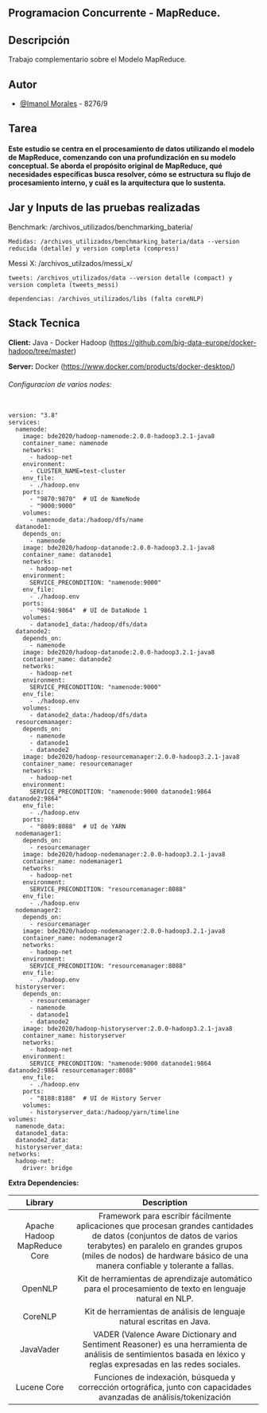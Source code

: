 ## Programacion Concurrente - MapReduce.

## Descripción

Trabajo complementario sobre el Modelo MapReduce.

## Autor

- [@Imanol Morales](https://www.github.com/imrod22) - 8276/9

## Tarea

#### Este estudio se centra en el procesamiento de datos utilizando el modelo de MapReduce, comenzando con una profundización en su modelo conceptual. Se aborda el propósito original de MapReduce, qué necesidades específicas busca resolver, cómo se estructura su flujo de procesamiento interno, y cuál es la arquitectura que lo sustenta.

## Jar y Inputs de las pruebas realizadas

Benchmark: /archivos_utilizados/benchmarking_bateria/

    Medidas: /archivos_utilizados/benchmarking_bateria/data --version reducida (detalle) y version completa (compress)

Messi X: /archivos_utilzados/messi_x/

    tweets: /archivos_utilizados/data --version detalle (compact) y version completa (tweets_messi)

    dependencias: /archivos_utilizados/libs (falta coreNLP)

## Stack Tecnica

**Client:** Java - Docker Hadoop (https://github.com/big-data-europe/docker-hadoop/tree/master)

**Server:** Docker (https://www.docker.com/products/docker-desktop/)

###### Configuracion de varios nodes:

```

version: "3.8"
services:
  namenode:
    image: bde2020/hadoop-namenode:2.0.0-hadoop3.2.1-java8
    container_name: namenode
    networks:
      - hadoop-net
    environment:
      - CLUSTER_NAME=test-cluster
    env_file:
      - ./hadoop.env
    ports:
      - "9870:9870"  # UI de NameNode
      - "9000:9000"
    volumes:
      - namenode_data:/hadoop/dfs/name
  datanode1:
    depends_on:
      - namenode
    image: bde2020/hadoop-datanode:2.0.0-hadoop3.2.1-java8
    container_name: datanode1
    networks:
      - hadoop-net
    environment:
      SERVICE_PRECONDITION: "namenode:9000"
    env_file:
      - ./hadoop.env
    ports:
      - "9864:9864"  # UI de DataNode 1
    volumes:
      - datanode1_data:/hadoop/dfs/data
  datanode2:
    depends_on:
      - namenode
    image: bde2020/hadoop-datanode:2.0.0-hadoop3.2.1-java8
    container_name: datanode2
    networks:
      - hadoop-net
    environment:
      SERVICE_PRECONDITION: "namenode:9000"
    env_file:
      - ./hadoop.env
    volumes:
      - datanode2_data:/hadoop/dfs/data
  resourcemanager:
    depends_on:
      - namenode
      - datanode1
      - datanode2
    image: bde2020/hadoop-resourcemanager:2.0.0-hadoop3.2.1-java8
    container_name: resourcemanager
    networks:
      - hadoop-net
    environment:
      SERVICE_PRECONDITION: "namenode:9000 datanode1:9864 datanode2:9864"
    env_file:
      - ./hadoop.env
    ports:
      - "8089:8088"  # UI de YARN
  nodemanager1:
    depends_on:
      - resourcemanager
    image: bde2020/hadoop-nodemanager:2.0.0-hadoop3.2.1-java8
    container_name: nodemanager1
    networks:
      - hadoop-net
    environment:
      SERVICE_PRECONDITION: "resourcemanager:8088"
    env_file:
      - ./hadoop.env
  nodemanager2:
    depends_on:
      - resourcemanager
    image: bde2020/hadoop-nodemanager:2.0.0-hadoop3.2.1-java8
    container_name: nodemanager2
    networks:
      - hadoop-net
    environment:
      SERVICE_PRECONDITION: "resourcemanager:8088"
    env_file:
      - ./hadoop.env
  historyserver:
    depends_on:
      - resourcemanager
      - namenode
      - datanode1
      - datanode2
    image: bde2020/hadoop-historyserver:2.0.0-hadoop3.2.1-java8
    container_name: historyserver
    networks:
      - hadoop-net
    environment:
      SERVICE_PRECONDITION: "namenode:9000 datanode1:9864 datanode2:9864 resourcemanager:8088"
    env_file:
      - ./hadoop.env
    ports:
      - "8188:8188"  # UI de History Server
    volumes:
      - historyserver_data:/hadoop/yarn/timeline
volumes:
  namenode_data:
  datanode1_data:
  datanode2_data:
  historyserver_data:
networks:
  hadoop-net:
    driver: bridge

```

**Extra Dependencies:**

|           Library           |                                                                                                                     Description                                                                                                                     |
| :--------------------------: | :-------------------------------------------------------------------------------------------------------------------------------------------------------------------------------------------------------------------------------------------------: |
| Apache Hadoop MapReduce Core | Framework para escribir fácilmente aplicaciones que procesan grandes cantidades de datos (conjuntos de datos de varios terabytes) en paralelo en grandes grupos (miles de nodos) de hardware básico de una manera confiable y tolerante a fallas. |
|           OpenNLP           |                                                                      Kit de herramientas de aprendizaje automático para el procesamiento de texto en lenguaje natural en NLP.                                                                      |
|           CoreNLP           |                                                                                       Kit de herramientas de análisis de lenguaje natural escritas en Java.                                                                                       |
|          JavaVader          |                                        VADER (Valence Aware Dictionary and Sentiment Reasoner) es una herramienta de análisis de sentimientos basada en léxico y reglas expresadas en las redes sociales.                                        |
|         Lucene Core         |                                                             Funciones de indexación, búsqueda y corrección ortográfica, junto con capacidades avanzadas de análisis/tokenización                                                             |
